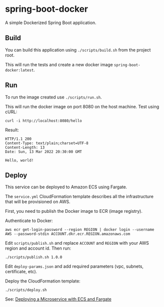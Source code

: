 # spring-boot-docker
A simple Dockerized Spring Boot application.

## Build
You can build this application using `./scripts/build.sh` from the project root.

This will run the tests and create a new docker image `spring-boot-docker:latest`.

## Run
To run the image created use `./scripts/run.sh`.

This will run the docker image on port 8080 on the host machine. Test using cURL:

```
curl -i http://localhost:8080/hello
```

Result:
```
HTTP/1.1 200 
Content-Type: text/plain;charset=UTF-8
Content-Length: 13
Date: Sun, 13 Mar 2022 20:30:00 GMT

Hello, world!
```

## Deploy

This service can be deployed to Amazon ECS using Fargate.

The `service.yml` CloudFormation template describes all the infrastructure that will be provisioned on AWS.

First, you need to publish the Docker image to ECR (image registry).

Authenticate to Docker:
```
aws ecr get-login-password --region REGION | docker login --username AWS --password-stdin ACCOUNT.dkr.ecr.REGION.amazonaws.com
```

Edit `scripts/publish.sh` and replace `ACCOUNT` and `REGION` with your AWS region and account id. Then run:

```
./scripts/publish.sh 1.0.0
```

Edit `deploy-params.json` and add required parameters (vpc, subnets, certificate, etc).

Deploy the CloudFormation template:

```
./scripts/deploy.sh
```

See: [Deploying a Microservice with ECS and Fargate](https://michalisdaniilakis.com/posts/deploying-a-microservice-with-ecs-and-fargate)
